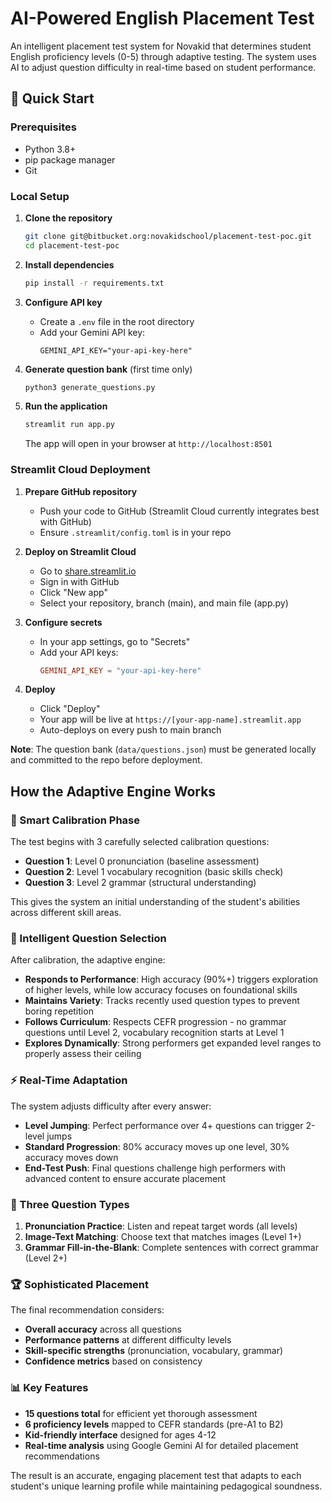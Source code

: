 # AI-Powered English Placement Test

An intelligent placement test system for Novakid that determines student English proficiency levels (0-5) through adaptive testing. The system uses AI to adjust question difficulty in real-time based on student performance.

## 🚀 Quick Start

### Prerequisites
- Python 3.8+
- pip package manager
- Git

### Local Setup

1. **Clone the repository**
   ```bash
   git clone git@bitbucket.org:novakidschool/placement-test-poc.git
   cd placement-test-poc
   ```

2. **Install dependencies**
   ```bash
   pip install -r requirements.txt
   ```

3. **Configure API key**
   - Create a `.env` file in the root directory
   - Add your Gemini API key:
     ```
     GEMINI_API_KEY="your-api-key-here"
     ```

4. **Generate question bank** (first time only)
   ```bash
   python3 generate_questions.py
   ```

5. **Run the application**
   ```bash
   streamlit run app.py
   ```
   The app will open in your browser at `http://localhost:8501`

### Streamlit Cloud Deployment

1. **Prepare GitHub repository**
   - Push your code to GitHub (Streamlit Cloud currently integrates best with GitHub)
   - Ensure `.streamlit/config.toml` is in your repo

2. **Deploy on Streamlit Cloud**
   - Go to [share.streamlit.io](https://share.streamlit.io)
   - Sign in with GitHub
   - Click "New app"
   - Select your repository, branch (main), and main file (app.py)

3. **Configure secrets**
   - In your app settings, go to "Secrets"
   - Add your API keys:
     ```toml
     GEMINI_API_KEY = "your-api-key-here"
     ```

4. **Deploy**
   - Click "Deploy"
   - Your app will be live at `https://[your-app-name].streamlit.app`
   - Auto-deploys on every push to main branch

**Note**: The question bank (`data/questions.json`) must be generated locally and committed to the repo before deployment.

## How the Adaptive Engine Works

### 🎯 Smart Calibration Phase
The test begins with 3 carefully selected calibration questions:
- **Question 1**: Level 0 pronunciation (baseline assessment)
- **Question 2**: Level 1 vocabulary recognition (basic skills check)
- **Question 3**: Level 2 grammar (structural understanding)

This gives the system an initial understanding of the student's abilities across different skill areas.

### 🧠 Intelligent Question Selection
After calibration, the adaptive engine:

- **Responds to Performance**: High accuracy (90%+) triggers exploration of higher levels, while low accuracy focuses on foundational skills
- **Maintains Variety**: Tracks recently used question types to prevent boring repetition
- **Follows Curriculum**: Respects CEFR progression - no grammar questions until Level 2, vocabulary recognition starts at Level 1
- **Explores Dynamically**: Strong performers get expanded level ranges to properly assess their ceiling

### ⚡ Real-Time Adaptation
The system adjusts difficulty after every answer:
- **Level Jumping**: Perfect performance over 4+ questions can trigger 2-level jumps
- **Standard Progression**: 80% accuracy moves up one level, 30% accuracy moves down
- **End-Test Push**: Final questions challenge high performers with advanced content to ensure accurate placement

### 🎨 Three Question Types
1. **Pronunciation Practice**: Listen and repeat target words (all levels)
2. **Image-Text Matching**: Choose text that matches images (Level 1+)  
3. **Grammar Fill-in-the-Blank**: Complete sentences with correct grammar (Level 2+)

### 🏆 Sophisticated Placement
The final recommendation considers:
- **Overall accuracy** across all questions
- **Performance patterns** at different difficulty levels
- **Skill-specific strengths** (pronunciation, vocabulary, grammar)
- **Confidence metrics** based on consistency

### 📊 Key Features
- **15 questions total** for efficient yet thorough assessment
- **6 proficiency levels** mapped to CEFR standards (pre-A1 to B2)
- **Kid-friendly interface** designed for ages 4-12
- **Real-time analysis** using Google Gemini AI for detailed placement recommendations

The result is an accurate, engaging placement test that adapts to each student's unique learning profile while maintaining pedagogical soundness.